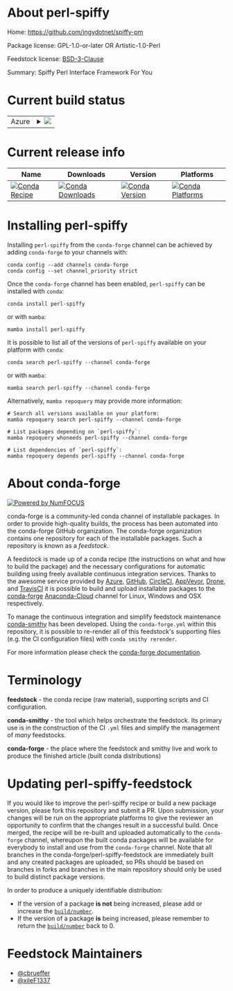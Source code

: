 About perl-spiffy
=================

Home: https://github.com/ingydotnet/spiffy-pm

Package license: GPL-1.0-or-later OR Artistic-1.0-Perl

Feedstock license: [BSD-3-Clause](https://github.com/conda-forge/perl-spiffy-feedstock/blob/main/LICENSE.txt)

Summary: Spiffy Perl Interface Framework For You

Current build status
====================


<table>
    
  <tr>
    <td>Azure</td>
    <td>
      <details>
        <summary>
          <a href="https://dev.azure.com/conda-forge/feedstock-builds/_build/latest?definitionId=17877&branchName=main">
            <img src="https://dev.azure.com/conda-forge/feedstock-builds/_apis/build/status/perl-spiffy-feedstock?branchName=main">
          </a>
        </summary>
        <table>
          <thead><tr><th>Variant</th><th>Status</th></tr></thead>
          <tbody><tr>
              <td>linux_64</td>
              <td>
                <a href="https://dev.azure.com/conda-forge/feedstock-builds/_build/latest?definitionId=17877&branchName=main">
                  <img src="https://dev.azure.com/conda-forge/feedstock-builds/_apis/build/status/perl-spiffy-feedstock?branchName=main&jobName=linux&configuration=linux%20linux_64_" alt="variant">
                </a>
              </td>
            </tr><tr>
              <td>osx_64</td>
              <td>
                <a href="https://dev.azure.com/conda-forge/feedstock-builds/_build/latest?definitionId=17877&branchName=main">
                  <img src="https://dev.azure.com/conda-forge/feedstock-builds/_apis/build/status/perl-spiffy-feedstock?branchName=main&jobName=osx&configuration=osx%20osx_64_" alt="variant">
                </a>
              </td>
            </tr>
          </tbody>
        </table>
      </details>
    </td>
  </tr>
</table>

Current release info
====================

| Name | Downloads | Version | Platforms |
| --- | --- | --- | --- |
| [![Conda Recipe](https://img.shields.io/badge/recipe-perl--spiffy-green.svg)](https://anaconda.org/conda-forge/perl-spiffy) | [![Conda Downloads](https://img.shields.io/conda/dn/conda-forge/perl-spiffy.svg)](https://anaconda.org/conda-forge/perl-spiffy) | [![Conda Version](https://img.shields.io/conda/vn/conda-forge/perl-spiffy.svg)](https://anaconda.org/conda-forge/perl-spiffy) | [![Conda Platforms](https://img.shields.io/conda/pn/conda-forge/perl-spiffy.svg)](https://anaconda.org/conda-forge/perl-spiffy) |

Installing perl-spiffy
======================

Installing `perl-spiffy` from the `conda-forge` channel can be achieved by adding `conda-forge` to your channels with:

```
conda config --add channels conda-forge
conda config --set channel_priority strict
```

Once the `conda-forge` channel has been enabled, `perl-spiffy` can be installed with `conda`:

```
conda install perl-spiffy
```

or with `mamba`:

```
mamba install perl-spiffy
```

It is possible to list all of the versions of `perl-spiffy` available on your platform with `conda`:

```
conda search perl-spiffy --channel conda-forge
```

or with `mamba`:

```
mamba search perl-spiffy --channel conda-forge
```

Alternatively, `mamba repoquery` may provide more information:

```
# Search all versions available on your platform:
mamba repoquery search perl-spiffy --channel conda-forge

# List packages depending on `perl-spiffy`:
mamba repoquery whoneeds perl-spiffy --channel conda-forge

# List dependencies of `perl-spiffy`:
mamba repoquery depends perl-spiffy --channel conda-forge
```


About conda-forge
=================

[![Powered by
NumFOCUS](https://img.shields.io/badge/powered%20by-NumFOCUS-orange.svg?style=flat&colorA=E1523D&colorB=007D8A)](https://numfocus.org)

conda-forge is a community-led conda channel of installable packages.
In order to provide high-quality builds, the process has been automated into the
conda-forge GitHub organization. The conda-forge organization contains one repository
for each of the installable packages. Such a repository is known as a *feedstock*.

A feedstock is made up of a conda recipe (the instructions on what and how to build
the package) and the necessary configurations for automatic building using freely
available continuous integration services. Thanks to the awesome service provided by
[Azure](https://azure.microsoft.com/en-us/services/devops/), [GitHub](https://github.com/),
[CircleCI](https://circleci.com/), [AppVeyor](https://www.appveyor.com/),
[Drone](https://cloud.drone.io/welcome), and [TravisCI](https://travis-ci.com/)
it is possible to build and upload installable packages to the
[conda-forge](https://anaconda.org/conda-forge) [Anaconda-Cloud](https://anaconda.org/)
channel for Linux, Windows and OSX respectively.

To manage the continuous integration and simplify feedstock maintenance
[conda-smithy](https://github.com/conda-forge/conda-smithy) has been developed.
Using the ``conda-forge.yml`` within this repository, it is possible to re-render all of
this feedstock's supporting files (e.g. the CI configuration files) with ``conda smithy rerender``.

For more information please check the [conda-forge documentation](https://conda-forge.org/docs/).

Terminology
===========

**feedstock** - the conda recipe (raw material), supporting scripts and CI configuration.

**conda-smithy** - the tool which helps orchestrate the feedstock.
                   Its primary use is in the construction of the CI ``.yml`` files
                   and simplify the management of *many* feedstocks.

**conda-forge** - the place where the feedstock and smithy live and work to
                  produce the finished article (built conda distributions)


Updating perl-spiffy-feedstock
==============================

If you would like to improve the perl-spiffy recipe or build a new
package version, please fork this repository and submit a PR. Upon submission,
your changes will be run on the appropriate platforms to give the reviewer an
opportunity to confirm that the changes result in a successful build. Once
merged, the recipe will be re-built and uploaded automatically to the
`conda-forge` channel, whereupon the built conda packages will be available for
everybody to install and use from the `conda-forge` channel.
Note that all branches in the conda-forge/perl-spiffy-feedstock are
immediately built and any created packages are uploaded, so PRs should be based
on branches in forks and branches in the main repository should only be used to
build distinct package versions.

In order to produce a uniquely identifiable distribution:
 * If the version of a package **is not** being increased, please add or increase
   the [``build/number``](https://docs.conda.io/projects/conda-build/en/latest/resources/define-metadata.html#build-number-and-string).
 * If the version of a package **is** being increased, please remember to return
   the [``build/number``](https://docs.conda.io/projects/conda-build/en/latest/resources/define-metadata.html#build-number-and-string)
   back to 0.

Feedstock Maintainers
=====================

* [@cbrueffer](https://github.com/cbrueffer/)
* [@xileF1337](https://github.com/xileF1337/)

